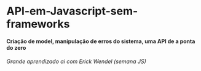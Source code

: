 # API-em-Javascript-sem-frameworks

<h4> Criação de model, manipulação de erros do sistema, uma API de a ponta do zero </h4>

<h6>Grande aprendizado ai com 
Erick Wendel (semana JS) </h6>
